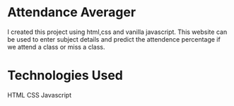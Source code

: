 # Attendance Averager
I created this project using html,css and vanilla javascript. This website can be used to enter subject details and predict the attendence percentage if we attend a class or miss a class.

# Technologies Used
HTML
CSS
Javascript
